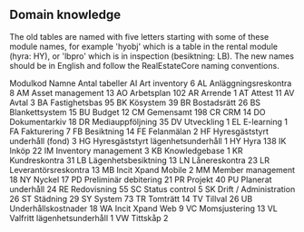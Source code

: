 ## Domain knowledge

The old tables are named with five letters starting with some of these module names, for example 'hyobj' which is a table in the rental module (hyra: HY), or 'lbpro' which is in inspection (besiktning: LB). The new names should be in English and follow the RealEstateCore naming conventions.

Modulkod Namne Antal tabeller
AI Art inventory 6
AL Anläggningsreskontra 8
AM Asset management 13
AO Arbetsplan 102
AR Arrende 1
AT Attest 11
AV Avtal 3
BA Fastighetsbas 95
BK Kösystem 39
BR Bostadsrätt 26
BS Blankettsystem 15
BU Budget 12
CM Gemensamt 198
CR CRM 14
DO Dokumentarkiv 18
DR Mediauppföljning 35
DV Utveckling 1
EL E-learning 1
FA Fakturering 7
FB Besiktning 14
FE Felanmälan 2
HF Hyresgäststyrt underhåll (fond) 3
HG Hyresgäststyrt lägenhetsunderhåll 1
HY Hyra 138
IK Inköp 22
IM Inventory management 3
KB Knowledgebase 1
KR Kundreskontra 31
LB Lägenhetsbesiktning 13
LN Lånereskontra 23
LR Leverantörsreskontra 13
MB Incit Xpand Mobile 2
MM Member management 18
NY Nyckel 17
PD Preliminär debitering 21
PR Projekt 40
PU Planerat underhåll 24
RE Redovisning 55
SC Status control 5
SK Drift / Administration 26
ST Städning 29
SY System 73
TR Tomträtt 14
TV Tillval 26
UB Underhållskostnader 18
WA Incit Xpand Web 9
VC Momsjustering 13
VL Valfritt lägenhetsunderhåll 1
VW Tittskåp 2
